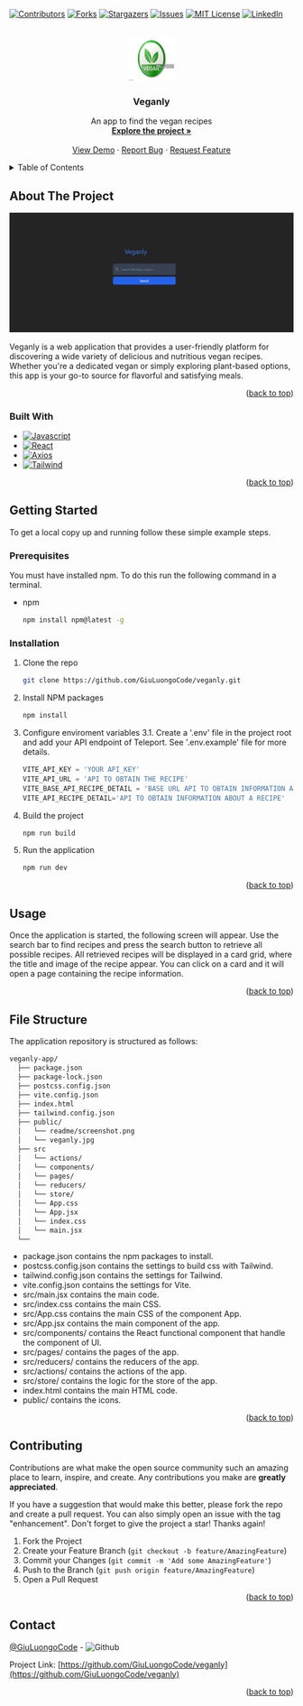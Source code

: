 <!-- Improved compatibility of back to top link: See: https://github.com/othneildrew/Best-README-Template/pull/73 -->
<a name="readme-top"></a>
<!--
*** Thanks for checking out the Best-README-Template. If you have a suggestion
*** that would make this better, please fork the repo and create a pull request
*** or simply open an issue with the tag "enhancement".
*** Don't forget to give the project a star!
*** Thanks again! Now go create something AMAZING! :D
-->



<!-- PROJECT SHIELDS -->
<!--
*** I'm using markdown "reference style" links for readability.
*** Reference links are enclosed in brackets [ ] instead of parentheses ( ).
*** See the bottom of this document for the declaration of the reference variables
*** for contributors-url, forks-url, etc. This is an optional, concise syntax you may use.
*** https://www.markdownguide.org/basic-syntax/#reference-style-links
-->
[![Contributors][contributors-shield]][contributors-url]
[![Forks][forks-shield]][forks-url]
[![Stargazers][stars-shield]][stars-url]
[![Issues][issues-shield]][issues-url]
[![MIT License][license-shield]][license-url]
[![LinkedIn][linkedin-shield]][linkedin-url]



<!-- PROJECT LOGO -->
<br />
<div align="center">
  <a href="https://github.com/GiuLuongoCode/veganly">
    <img src="veganly-app/public/readme/veganly.jpg" alt="Logo" width="80" height="80">
  </a>

<h3 align="center">Veganly</h3>

  <p align="center">
    An app to find the vegan recipes
    <br />
    <a href="https://github.com/GiuLuongoCode/veganly"><strong>Explore the project »</strong></a>
    <br />
    <br />
    <a href="https://giuluongocode.github.io/veganly/">View Demo</a>
    ·
    <a href="https://github.com/GiuLuongoCode/veganly/issues">Report Bug</a>
    ·
    <a href="https://github.com/GiuLuongoCode/veganly/issues">Request Feature</a>
  </p>
</div>



<!-- TABLE OF CONTENTS -->
<details>
  <summary>Table of Contents</summary>
  <ol>
    <li>
      <a href="#about-the-project">About The Project</a>
      <ul>
        <li><a href="#built-with">Built With</a></li>
      </ul>
    </li>
    <li>
      <a href="#getting-started">Getting Started</a>
      <ul>
        <li><a href="#prerequisites">Prerequisites</a></li>
        <li><a href="#installation">Installation</a></li>
      </ul>
    </li>
    <li><a href="#usage">Usage</a></li>
    <li><a href="#File Structure">File Structure</a></li>
    <li><a href="#roadmap">Roadmap</a></li>
    <li><a href="#contributing">Contributing</a></li>
    <li><a href="#license">License</a></li>
    <li><a href="#contact">Contact</a></li>
    <li><a href="#acknowledgments">Acknowledgments</a></li>
  </ol>
</details>



<!-- ABOUT THE PROJECT -->
## About The Project

[![Product Name Screen Shot][product-screenshot]]()

Veganly is a web application that provides a user-friendly platform for discovering a wide variety of delicious and nutritious vegan recipes. Whether you're a dedicated vegan or simply exploring plant-based options, this app is your go-to source for flavorful and satisfying meals.

<p align="right">(<a href="#readme-top">back to top</a>)</p>



### Built With

* [![Javascript]][Javascript]
* [![React][React]][React-url]
* [![Axios][Axios]][Axios-url]
* [![Tailwind][Tailwind]][Tailwind-url]
<p align="right">(<a href="#readme-top">back to top</a>)</p>



<!-- GETTING STARTED -->
## Getting Started

To get a local copy up and running follow these simple example steps.

### Prerequisites
You must have installed npm. To do this run the following command in a terminal.
* npm
  ```sh
  npm install npm@latest -g
  ```

### Installation

1. Clone the repo
   ```sh
   git clone https://github.com/GiuLuongoCode/veganly.git
   ```
2. Install NPM packages
   ```sh
   npm install
   ```
3. Configure enviroment variables
    3.1. Create a '.env' file in the project root and add your API endpoint of Teleport. See '.env.example' file for more details.
   ```js
   VITE_API_KEY = 'YOUR API_KEY'
   VITE_API_URL = 'API TO OBTAIN THE RECIPE'
   VITE_BASE_API_RECIPE_DETAIL = 'BASE URL API TO OBTAIN INFORMATION ABOUT A RECIPE'
   VITE_API_RECIPE_DETAIL='API TO OBTAIN INFORMATION ABOUT A RECIPE'
   ```
4. Build the project
    ```sh
    npm run build
    ```
5. Run the application
    ```sh
    npm run dev
    ```

<p align="right">(<a href="#readme-top">back to top</a>)</p>



<!-- USAGE EXAMPLES -->
## Usage

Once the application is started, the following screen will appear. Use the search bar to find recipes and press the search button to retrieve all possible recipes. All retrieved recipes will be displayed in a card grid, where the title and image of the recipe appear. You can click on a card and it will open a page containing the recipe information.


<p align="right">(<a href="#readme-top">back to top</a>)</p>

## File Structure
The application repository is structured as follows:
```
veganly-app/
  ├── package.json
  ├── package-lock.json
  ├── postcss.config.json
  ├── vite.config.json
  ├── index.html
  ├── tailwind.config.json
  ├── public/
  │   └── readme/screenshot.png
  │   └── veganly.jpg
  ├── src
  │   └── actions/
  │   └── components/
  │   └── pages/
  │   └── reducers/
  │   └── store/
  │   └── App.css
  │   └── App.jsx
  │   └── index.css
  │   └── main.jsx
  └── 

 ```
* package.json contains the npm packages to install.
* postcss.config.json contains the settings to build css with Tailwind.
* tailwind.config.json contains the settings for Tailwind.
* vite.config.json contains the settings for Vite.
* src/main.jsx contains the main code.
* src/index.css contains the main CSS.
* src/App.css contains the main CSS of the component App.
* src/App.jsx contains the main component of the app.
* src/components/ contains the React functional component that handle the component of UI.
* src/pages/ contains the pages of the app.
* src/reducers/ contains the reducers of the app.
* src/actions/ contains the actions of the app.
* src/store/ contains the logic for the store of the app.
* index.html contains the main HTML code.
* public/ contains the icons.

<p align="right">(<a href="#readme-top">back to top</a>)</p>


<!-- CONTRIBUTING -->
## Contributing

Contributions are what make the open source community such an amazing place to learn, inspire, and create. Any contributions you make are **greatly appreciated**.

If you have a suggestion that would make this better, please fork the repo and create a pull request. You can also simply open an issue with the tag "enhancement".
Don't forget to give the project a star! Thanks again!

1. Fork the Project
2. Create your Feature Branch (`git checkout -b feature/AmazingFeature`)
3. Commit your Changes (`git commit -m 'Add some AmazingFeature'`)
4. Push to the Branch (`git push origin feature/AmazingFeature`)
5. Open a Pull Request

<p align="right">(<a href="#readme-top">back to top</a>)</p>



<!-- CONTACT -->
## Contact

[@GiuLuongoCode](![[Github]][Github-url]) - ![Github]

Project Link: [https://github.com/GiuLuongoCode/veganly](https://github.com/GiuLuongoCode/veganly)

<p align="right">(<a href="#readme-top">back to top</a>)</p>



<!-- MARKDOWN LINKS & IMAGES -->
<!-- https://www.markdownguide.org/basic-syntax/#reference-style-links -->
[contributors-shield]: https://img.shields.io/github/contributors/github_username/repo_name.svg?style=for-the-badge
[contributors-url]: https://github.com/GiuLuongoCode/veganly/contributors
[forks-shield]: https://img.shields.io/github/forks/github_username/repo_name.svg?style=for-the-badge
[forks-url]: https://github.com/GiuLuongoCode/veganly/network/members
[stars-shield]: https://img.shields.io/github/stars/github_username/repo_name.svg?style=for-the-badge
[stars-url]: https://github.com/GiuLuongoCode/veganly/stargazers
[issues-shield]: https://img.shields.io/github/issues/github_username/repo_name.svg?style=for-the-badge
[issues-url]: https://github.com/GiuLuongoCode/veganly/issues
[license-shield]: https://img.shields.io/github/license/github_username/repo_name.svg?style=for-the-badge
[license-url]: https://github.com/GiuLuongoCode/veganly/blob/master/LICENSE.txt
[linkedin-shield]: https://img.shields.io/badge/-LinkedIn-black.svg?style=for-the-badge&logo=linkedin&colorB=555
[linkedin-url]: https://linkedin.com/in/linkedin_username
[product-screenshot]: /veganly-app/public/readme/screenshot.png
[Javascript]: https://img.shields.io/badge/JavaScript-323330?style=for-the-badge&logo=javascript&logoColor=F7DF1E
[React]: 	https://img.shields.io/badge/React-20232A?style=for-the-badge&logo=react&logoColor=61DAFB
[React-url]: https://react.dev/ 
[Axios]: https://img.shields.io/badge/axios-671ddf?&style=for-the-badge&logo=axios&logoColor=white
[Axios-url]: https://axios-http.com/docs/intro
[Github]: https://img.shields.io/badge/GitHub-100000?style=for-the-badge&logo=github&logoColor=white
[Github-url]: https://github.com/GiuLuongoCode
[Tailwind]: https://img.shields.io/badge/Tailwind_CSS-38B2AC?style=for-the-badge&logo=tailwind-css&logoColor=white
[Tailwind-url]: https://tailwindcss.com/
